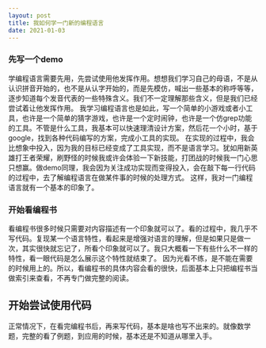 ```yaml
---
layout: post
title: 我如何学一门新的编程语言
date: 2021-01-03
---
```


### 先写一个demo
学编程语言需要先用，先尝试使用他发挥作用。想想我们学习自己的母语，不是从认识拼音开始的，也不是从认字开始的，而是先模仿，喊出一些基本的称呼等等，逐步知道每个发音代表的一些特殊含义。我们不一定理解那些含义，但是我们已经尝试着让他发挥作用。
我学习编程语言也是如此，写一个简单的小游戏或者小工具，也许是一个简单的猜字游戏，也许是一个定时闹钟，也许是一个仿grep功能的工具。不管是什么工具，我基本可以快速理清设计方案，然后花一个小时，基于google，找到各种代码编写的方案，完成小工具的实现。
在实现的过程中，我会比想象中投入，因为我的目标已经变成了工具实现，而不是语言学习。犹如用新英雄打王者荣耀，刷野怪的时候我或许会体验一下新技能，打团战的时候我一门心思只想赢。做demo同理，我会因为关注成功实现而变得投入，会在敲下每一行代码的过程中，去了解编程语言在做某件事的时候的处理方式。
这样，我对一门编程语言就有一个基本的印象了。

### 开始看编程书
看编程书很多时候只需要对内容描述有一个印象就可以了。看的过程中，我几乎不写代码。复现某一个语言特性，看起来是增强对语言的理解，但是如果只是做一次，其实很快就忘记了，所看个印象就可以了。我只大概看一下有些什么不一样的特性，看一眼代码是怎么展示这个特性就结束了。
因为光看不练，是不能在需要的时候用上的。所以，看编程书的具体内容会看的很快，后面基本上只把编程书当做索引来查看，不再专门做完整的阅读。

## 开始尝试使用代码
正常情况下，在看完编程书后，再来写代码，基本是啥也写不出来的。就像数学题，完整的看了例题，到应用的时候，基本还是不知道从哪里入手。
